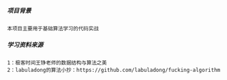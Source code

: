 #####  项目背景
    本项目主要用于基础算法学习的代码实战

##### 学习资料来源
    1：极客时间王铮老师的数据结构与算法之美
    2：labuladong的算法小抄：https://github.com/labuladong/fucking-algorithm